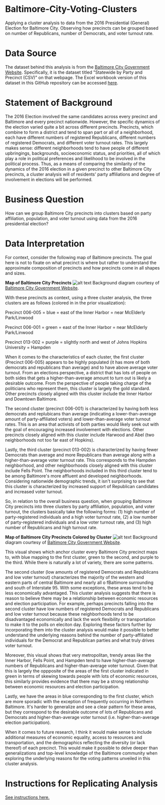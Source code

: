 # Baltimore-City-Voting-Clusters
Applying a cluster analysis to data from the 2016 Presidential (General) Election for Baltimore City. Observing how precincts can be grouped based on number of Republicans, number of Democrats, and voter turnout rate.

# Data Source
The dataset behind this analysis is from the [Baltimore City Government Website](https://elections.maryland.gov/elections/2016/index.html). Specifically, it is the dataset titled "Statewide by Party and Precinct (CSV)" on that webpage. The Excel workbook version of this dataset in this GitHub repository can be accessed [here](https://github.com/tberkery/Baltimore-City-Voting-Clusters/blob/main/Raw%20Data:%20Official%20by%20Party%20and%20Precinct).

# Statement of Background
The 2016 Election involved the same candidates across every precinct and Baltimore and every precinct nationwide. However, the specific dynamics of the election varied quite a bit across different precincts. Precincts, which combine to form a district and tend to span part or all of a neighborhood, each have different numbers of registered Republicans, different numbers of registered Democrats, and different voter turnout rates. This largely  makes sense: different neighborhoods tend to have people of different upbringings, backgrounds, socioeconomic status, and priorities, all of which play a role in political preferences and likelihood to be involved in the political process. Thus, as a means of comparing the similarity of the dynamics of the 2016 election in a given precinct to other Baltimore City precincts, a cluster analysis will of residents' party affiliations and degree of involvement in elections will be performed.

# Business Question
How can we group Baltimore City precincts into clusters based on party affiliation, population, and voter turnout using data from the 2016 presidential election?

# Data Interpretation
For context, consider the following map of Baltimore precincts. The goal here is not to fixate on what precinct is where but rather to understand the approximate composition of precincts and how precincts come in all shapes and sizes.

**Map of Baltimore City Precincts**
![alt text](https://github.com/tberkery/Baltimore-City-Voting-Clusters/blob/main/Visual%20of%20Baltimore%20City%20Precincts.jpg)
Background diagram courtesy of [Baltimore City Government Website](http://boe.baltimorecity.gov/sites/default/files/CouncilDistricts_WardsPrecincts_tabloid-2012_1.pdf).

With these precincts as context, using a three cluster analysis, the three clusters are as follows (colored in in the prior visualization):

Precinct 006-005 = blue = east of the Inner Harbor = near McElderly Park/Linwood

Precinct 006-001 = green = east of the Inner Harbor = near McElderly Park/Linwood

Precinct 013-002 = purple = slightly north and west of Johns Hopkins University = Hampden

When it comes to the characteristics of each cluster, the first cluster (Precinct 006-005) appears to be highly populated (it has more of both democrats and republicans than average) and to have above average voter turnout. From an elections perspective, a district that has lots of people on both sides that gets a higher-than-average amount to turn out is likely a desirable outcome. From the perspective of people taking charge of the politicians who represent them, this cluster is largely the gold standard. Other precincts closely aligned with this cluster include the Inner Harbor and Downtown Baltimore.

The second cluster (precinct 006-001) is characterized by having both less democrats and replubicans than average (indicating a lower-than-average amount of party-affiliated voters) and lower-than-average voter turnout rates. This is an area that activists of both parties would likely seek out with the goal of encouraging increased involvement with elections. Other precincts closely aligned with this cluster include Harwood and Abel (two neighborhoods not too far east of Hopkins).

Lastly, the third cluster (precinct 013-002) is characterized by having fewer Democrats than average and more Republicans than average along with a higher-than-average voter turnout rate. This corresponds to the Hampden neighborhood, and other neighborhoods closely aligned with this cluster include Fells Point. The neighborhoods included in this third cluster tend to be among Baltimore's more affluent and developed neighborhoods. Considering nationwide demographic trends, it isn't surprising to see that this cluster is characterized by increased support of Republican candidates and increased voter turnout.

So, in relation to the overall business question, when grouping Baltimore City precincts into three clusters by party affiliation, population, and voter turnout, the clusters basically take the following forms: (1) high number of party-registered individuals and a high voter turnout rate, (2) a low number of party-registered individuals and a low voter turnout rate, and (3) high number of Republicans and high turnout rate.

**Map of Baltimore City Precincts Colored by Cluster**
![alt text](https://github.com/tberkery/Baltimore-City-Voting-Clusters/blob/main/Baltimore%20Clusters%20Map.jpg)
Background diagram courtesy of [Baltimore City Government Website](http://boe.baltimorecity.gov/sites/default/files/CouncilDistricts_WardsPrecincts_tabloid-2012_1.pdf).

This visual shows which anchor cluster every Baltimore City precinct maps to, with blue mapping to the first cluster, green to the second, and purple to the third. While there is naturally a lot of variety, there are some patterns. 

The second cluster (low amounts of registered Democrats and Republicans and low voter turnout) characterizes the majority of the western and eastern parts of central Baltimore and nearly all o fBaltimore surrounding and south of Interstate 95. With some exceptions, these areas tend to be less economically advantaged. This cluster analysis suggests that there is reason to believe there may be a relationship between economic resources and election participation. For example, perhaps precincts falling into the second cluster have low numbers of registered Democrats and Republicans and low voter turnout because these neighborhoods tend to be disadvantaged economically and lack the work flexibility or transportation to make it to the polls on eleciton day. Exploring these factors further by incorporating them into the cluster analysis would make it possible to better understand the underlying reasons behind the number of party-affiliated individuals for the Democrat and Republican parties and what truly drives voter turnout.

Moreover, this visual shows that very metropolitan, trendy areas like the Inner Harbor, Fells Point, and Hampden tend to have higher-than-average numbers of Republicans and higher-than-average voter turnout. Given that this is largely the oppposite of the areas of the first cluster indicated in green in terms of skewing towards people with lots of economic resources, this similarly provides evidence that there may be a strong relationship between economic resources and election participation.

Lastly, we have the areas in blue corresponding to the first cluster, which are more sporadic with the exception of frequently occurring in Northern Baltimore. It's harder to generalize and see a clear pattern for these areas, but they correspond to the desirable outcome of lots of Republicans and Democrats and higher-than-average voter turnout (i.e. higher-than-average election participation).

When it comes to future research, I think it would make sense to include additional measures of economic equality, access to resources and transportation, and the demographics reflecting the diversity (or lack thereof) of each precinct. This would make it possible to delve deeper than generalizations and top-level knowledge of the Baltimore community when exploring the underlying reasons for the voting patterns unveiled in this cluster analysis.

# Instructions for Replicating Analysis
[See instructions here.](https://github.com/tberkery/Baltimore-City-Voting-Clusters/blob/main/Instructions%20for%20Replicating%20Analysis.pdf)
